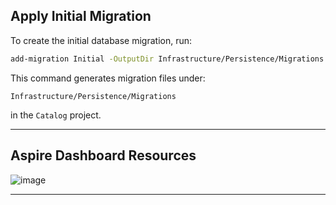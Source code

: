 ##  Apply Initial Migration

To create the initial database migration, run:

```bash
add-migration Initial -OutputDir Infrastructure/Persistence/Migrations -Project Catalog
```
This command generates migration files under:

```
Infrastructure/Persistence/Migrations
```

in the `Catalog` project.

---

## Aspire Dashboard Resources

![image](https://github.com/user-attachments/assets/a950ee36-7f91-4de0-ae91-603ace240c41)

---
